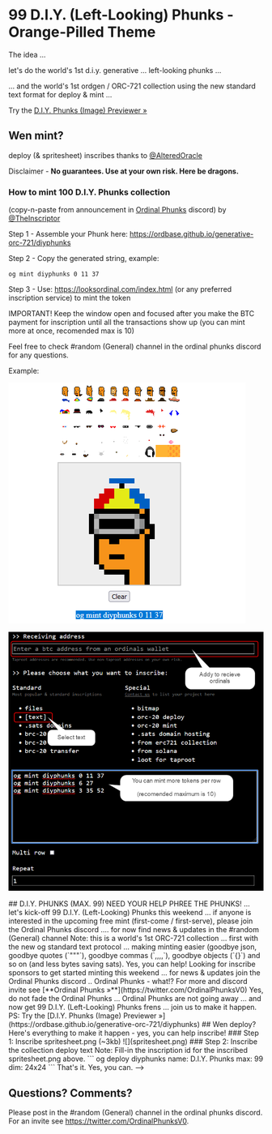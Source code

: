 # 99 D.I.Y. (Left-Looking) Phunks -  Orange-Pilled Theme



The idea ...

let's do the world's 1st d.i.y. generative ... left-looking phunks ...

... and the world's 1st ordgen / ORC-721 collection using the new standard text format for deploy & mint ...

Try the [D.I.Y. Phunks (Image) Previewer »](https://ordbase.github.io/generative-orc-721/diyphunks)


## Wen mint?

deploy (& spritesheet) inscribes thanks to [@AlteredOracle](https://twitter.com/AlteredOracle)

Disclaimer -   **No guarantees. Use at your own risk. Here be dragons.**



### How to mint 100 D.I.Y. Phunks collection

(copy-n-paste from announcement in [Ordinal Phunks](https://twitter.com/OrdinalPhunksV0) discord)
by [@TheInscriptor](https://twitter.com/TheInscriptor)

Step 1 - Assemble your Phunk here: https://ordbase.github.io/generative-orc-721/diyphunks

Step 2 - Copy the generated string, example:

    og mint diyphunks 0 11 37

Step 3 -  Use: https://looksordinal.com/index.html (or any preferred inscription service) to mint the token


IMPORTANT!  Keep the window open and focused after you make
the BTC payment for inscription until all the transactions
show up (you can mint more at once, recomended max is 10)

Feel free to check #random (General) channel
in the ordinal phunks discord for any questions.

Example:

![](i/howto-mint-preview.png)

![](i/howto-mint-inscribe.png)



<!-->

## D.I.Y. PHUNKS (MAX. 99) NEED YOUR HELP

PHREE THE PHUNKS!

... let's kick-off 99 D.I.Y. (Left-Looking) Phunks this weekend ...

if anyone is interested in the upcoming free mint (first-come / first-serve),
please join the Ordinal Phunks discord ....
 for now find news & updates  in the #random (General) channel

Note: this is a world's 1st ORC-721 collection ... first with the new og standard text protocol ...
making minting easier (goodbye json, goodbye quotes (`"""`), goodbye commas (`,,,,`), goodbye objects (`{}`)
and so on (and less bytes saving sats).

Yes, you can help! Looking for inscribe sponsors to get started minting this weekend ...
for news & updates join  the Ordinal Phunks discord ..

Ordinal Phunks - what!? For more and discord invite see [**Ordinal Phunks »**](https://twitter.com/OrdinalPhunksV0)

Yes,  do not fade the Ordinal Phunks ... Ordinal Phunks are not going away ... and now get 99 D.I.Y. (Left-Looking) Phunks frens  ...
join us to make it happen.


PS:  Try the [D.I.Y. Phunks (Image) Previewer »](https://ordbase.github.io/generative-orc-721/diyphunks)



## Wen deploy?

Here's everything to make it happen - yes, you can help inscribe!


### Step 1:   Inscribe spritesheet.png (~3kb)

![](spritesheet.png)



### Step 2:  Inscribe the collection deploy text

Note:  Fill-in the inscription id for the inscribed spritesheet.png above.

```
og deploy diyphunks
name: D.I.Y. Phunks
max: 99
dim: 24x24
<inscription_id_here>
```


That's it. Yes, you can.
-->



## Questions? Comments?

Please post in the #random (General) channel
in the ordinal phunks discord.
For an invite
see <https://twitter.com/OrdinalPhunksV0>.

